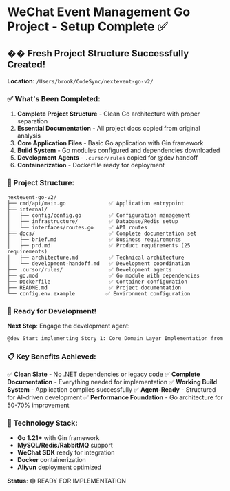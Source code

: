 # WeChat Event Management Go Project - Setup Complete ✅

## �� Fresh Project Structure Successfully Created!

**Location**: `/Users/brook/CodeSync/nextevent-go-v2/`

### ✅ What's Been Completed:

1. **Complete Project Structure** - Clean Go architecture with proper separation
2. **Essential Documentation** - All project docs copied from original analysis
3. **Core Application Files** - Basic Go application with Gin framework
4. **Build System** - Go modules configured and dependencies downloaded
5. **Development Agents** - `.cursor/rules` copied for @dev handoff
6. **Containerization** - Dockerfile ready for deployment

### 📁 Project Structure:
```
nextevent-go-v2/
├── cmd/api/main.go              ✅ Application entrypoint
├── internal/
│   ├── config/config.go         ✅ Configuration management
│   ├── infrastructure/          ✅ Database/Redis setup
│   └── interfaces/routes.go     ✅ API routes
├── docs/                        ✅ Complete documentation set
│   ├── brief.md                 ✅ Business requirements
│   ├── prd.md                   ✅ Product requirements (25 requirements)
│   ├── architecture.md          ✅ Technical architecture
│   └── development-handoff.md   ✅ Development coordination
├── .cursor/rules/               ✅ Development agents
├── go.mod                       ✅ Go module with dependencies
├── Dockerfile                   ✅ Container configuration
├── README.md                    ✅ Project documentation
└── config.env.example          ✅ Environment configuration
```

### 🚀 Ready for Development!

**Next Step**: Engage the development agent:
```bash
@dev Start implementing Story 1: Core Domain Layer Implementation from docs/prd.md
```

### 📋 Key Benefits Achieved:

✅ **Clean Slate** - No .NET dependencies or legacy code
✅ **Complete Documentation** - Everything needed for implementation
✅ **Working Build System** - Application compiles successfully
✅ **Agent-Ready** - Structured for AI-driven development
✅ **Performance Foundation** - Go architecture for 50-70% improvement

### 🔧 Technology Stack:
- **Go 1.21+** with Gin framework
- **MySQL/Redis/RabbitMQ** support
- **WeChat SDK** ready for integration
- **Docker** containerization
- **Aliyun** deployment optimized

**Status**: 🟢 READY FOR IMPLEMENTATION
